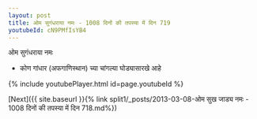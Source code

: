 ```yaml
---
layout: post
title: ओम सुगंधराया नमः - 1008 दिनों की तपस्या में दिन 719
youtubeId: cN9PMfIsYB4
---
```

 
 
 ओम सुगंधराया नमः  
 
 -  कोण गांधार (अफगाणिस्थान) च्या चांगल्या घोड्यासारखे आहे 
 
  
 
  
 
 
 
 
 
 


{% include youtubePlayer.html id=page.youtubeId %}
 
[Next]({{ site.baseurl }}{% link  split1/_posts/2013-03-08-ओम सुख जाड्य नमः - 1008 दिनों की तपस्या में दिन 718.md%})
 
